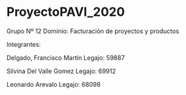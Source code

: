 # ProyectoPAVI_2020
Grupo Nº 12
Dominio: Facturación de proyectos y productos

Integrantes:

Delgado, Francisco Martín
Legajo: 59887

Silvina Del Valle Gomez
Legajo: 69912

Leonardo Arevalo
Legajo: 68098
